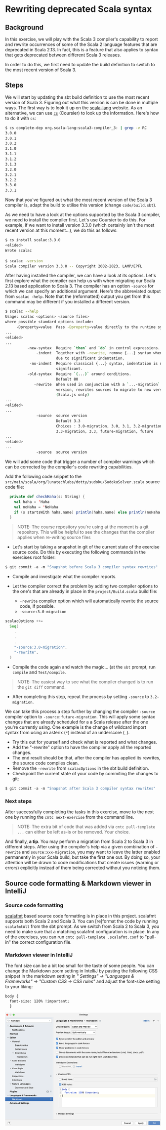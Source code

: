 #  Rewriting deprecated Scala syntax

## Background

In this exercise, we will play with the Scala 3 compiler's capability to report 
and rewrite occurrences of some of the Scala 2 language features that are deprecated
in Scala 2.13. In fact, this is a feature that also applies to syntax that gets
deprecated between different Scala 3 releases.

In order to do this, we first need to update the build definition to switch to the most recent
version of Scala 3.

## Steps

We will start by updating the sbt build definition to use the most recent version of Scala 3.
Figuring out what this version is can be done in multiple ways. The first way is to look it
up on the [scala-lang](https://www.scala-lang.org) website. As an alternative, we can use
[`cs`](https://github.com/coursier/coursier) (Coursier) to look up the information. Here's how to do it with `cs`:

```bash
$ cs complete-dep org.scala-lang:scala3-compiler_3: | grep -v RC
3.0.0
3.0.1
3.0.2
3.1.0
3.1.1
3.1.2
3.1.3
3.2.0
3.2.1
3.2.2
3.3.0
3.3.1
```

Now that you've figured out what the most recent version of the Scala 3 compiler is,
adapt the build to utilise this version (change `code/build.sbt`).

As we need to have a look at the options supported by the Scala 3 compiler, we need to install
the compiler first. Let's use Coursier to do this. For example, if we want to install version
3.3.0 (which certainly isn't the most recent version at this moment...), we do this as follows:

```bash
$ cs install scalac:3.3.0
<elided>
Wrote scalac

$ scalac -version
Scala compiler version 3.3.0 -- Copyright 2002-2023, LAMP/EPFL
```

After having installed the compiler, we can have a look at its options.
Let's first explore what the compiler can help us with when migrating our
Scala 2.13 based application to Scala 3. The compiler has an option `-source`
for which we can specify an additional argument. Here's the abbreviated output
from `scalac -help`. Note that the (reformatted) output you get from this command
may be different if you installed a different version.

```bash
$ scalac --help
Usage: scalac <options> <source files>
where possible standard options include:
     -Dproperty=value  Pass -Dproperty=value directly to the runtime system.
...
<elided>
...
          -new-syntax  Require `then` and `do` in control expressions.
              -indent  Together with -rewrite, remove {...} syntax when possible
                       due to significant indentation.
           -no-indent  Require classical {...} syntax, indentation is not
                       significant.
          -old-syntax  Require `(...)` around conditions.
                       Default 80
             -rewrite  When used in conjunction with a `...-migration` source
                       version, rewrites sources to migrate to new version.
                       (Scala.js only)
...
<elided>
...
              -source  source version
                       Default 3.3
                       Choices : 3.0-migration, 3.0, 3.1, 3.2-migration, 3.2,
                       3.3-migration, 3.3, future-migration, future
...
<elided>
...
              -source  source version
```

We will add some code that trigger a number of compiler warnings which can
be corrected by the compiler's code rewriting capabilities.

Add the following code snippet to the `src/main/scala/org/lunatechlabs/dotty/sudoku/SudokuSolver.scala` source code file:

```scala
  private def checkHaha(s: String) {
    val haha = 'Haha
    val noHaha = 'NoHaha
    if (s startsWith haha.name) println(haha.name) else println(noHaha.name)
  }
```

> NOTE: The course repository you're using at the moment is a git repository.
>      This will be helpful to see the changes that the compiler applies
>      when re-writing source files

- Let's start by taking a snapshot in git of the current state of the exercise
  source code. Do this by executing the following commands in the exercises
  root folder:

```scala
$ git commit -a -m "Snapshot before Scala 3 compiler syntax rewrites"
```

- Compile and investigate what the compiler reports.

- Let the compiler correct the problem by adding two compiler options to the
  one's that are already in place in the `project/Build.scala` build file:
  -  `-rewrite` compiler option which will automatically rewrite the source code,
     if possible.
  - `-source:3.0-migration` 

```scala
scalacOptions ++=
  Seq(
    .
    .
    .
    "-source:3.0-migration",
    "-rewrite",
  )
```

- Compile the code again and watch the magic... (at the `sbt` prompt, run `compile` and `Test/compile`.

> NOTE:  The easiest way to see what the compiler changed is to run the `git diff` command.

- After completing this step, repeat the process by setting `-source` to `3.2-migration`.

We can take this process a step further by changing the compiler
`-source` compiler option to `-source:future-migration`.
This will apply some syntax changes that are already scheduled for a
a Scala release after the one you're currently using. One example is the change of
wildcard import syntax from using an asterix (`*`) instead of an underscore (`_`).

- Try this out for yourself and check what is reported and what changes.
- Add the "-rewrite" option to have the compiler apply all the reported
  changes.
- The end result should be that, after the compiler has applied its rewrites, the source code
  compiles clean.
- Remove the `-rewrite` from `scalacOptions` in the sbt build definition.
- Checkpoint the current state of your code by commiting the changes to git:

```scala
$ git commit -a -m "Snapshot after Scala 3 compiler syntax rewrites"
```

### Next steps

After successfully completing the tasks in this exercise, move to the next one by
running the `cmtc next-exercise` from the command line.

> NOTE: The extra bit of code that was added via `cmtc pull-template ...` can either be left as-is
>  or be removed. Your choice.

And finally, **a tip**. You may perform a migration from Scala 2 to Scala 3 in
different steps.
After using the compiler's help via a given combination of `-rewrite` and
`source:xxx-migration`,
you may want to leave the latter enabled permanently in your Scala build, but
take the first one out.
By doing so, your attention will be drawn to code modifications that create issues (warning or errors)
explicitly instead of them being corrected without you noticing them.

## Source code formatting & Markdown viewer in IntelliJ

### Source code formatting

[scalafmt](https://github.com/scalameta/scalafmt) based source code formatting is
in place in this project. scalafmt supports both Scala 2 and Scala 3. You can
[re]format the code by running `scalafmtAll` from the sbt prompt. As we switch from
Scala 2 to Scala 3, you need to make sure that a matching scalafmt configuration is
in place. In any of the exercises, you can run `cmtc pull-template .scalafmt.conf`
to "pull-in" the correct configuration file.

### Markdown viewer in IntelliJ

The font size can be a bit too small for the taste of some people. You can change the
Markdown zoom setting in IntelliJ by pasting the following CSS snippet in the
markdown setting in _" Settings" -> "Languages & Frameworks" -> "Custom CSS -> CSS rules"_
and adjust the font-size setting to your liking:

```
body {
  font-size: 120% !important;
  }
```

![IntelliJ Markdown viewer settings](images/Markdown-viewer-IntelliJ.png)
